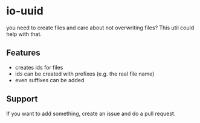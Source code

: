 # io-uuid

you need to create files and care about not overwriting files?
This util could help with that.

## Features

- creates ids for files
- ids can be created with prefixes (e.g. the real file name)
- even suffixes can be added

## Support

If you want to add something, create an issue and do a pull request. 

